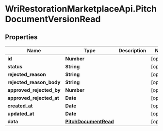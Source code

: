 # WriRestorationMarketplaceApi.PitchDocumentVersionRead

## Properties
Name | Type | Description | Notes
------------ | ------------- | ------------- | -------------
**id** | **Number** |  | [optional] 
**status** | **String** |  | [optional] 
**rejected_reason** | **String** |  | [optional] 
**rejected_reason_body** | **String** |  | [optional] 
**approved_rejected_by** | **Number** |  | [optional] 
**approved_rejected_at** | **Date** |  | [optional] 
**created_at** | **Date** |  | [optional] 
**updated_at** | **Date** |  | [optional] 
**data** | [**PitchDocumentRead**](PitchDocumentRead.md) |  | [optional] 


